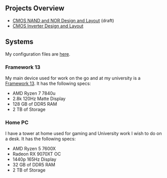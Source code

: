 ## Projects Overview
- [CMOS NAND and NOR Design and Layout](/projects/cmos_nand_nor) (draft)
- [CMOS Inverter Design and Layout](/projects/cmos_inverter)

## Systems

My configuration files are [here](https://github.com/gokulswam/nix-config).

### Framework 13

My main device used for work on the go and at my university is a [Framework 13](https://frame.work/products/laptop-diy-13-gen-amd/configuration/new). It has the following specs:
- AMD Ryzen 7 7840u 
- 2.8k 120Hz Matte Display
- 128 GB of DDR5 RAM
- 2 TB of Storage

### Home PC

I have a tower at home used for gaming and University work I wish to do on a desk. It has the following specs:
- AMD Ryzen 5 7600X 
- Radeon RX 9070XT OC
- 1440p 165Hz Display
- 32 GB of DDR5 RAM
- 2 TB of Storage
